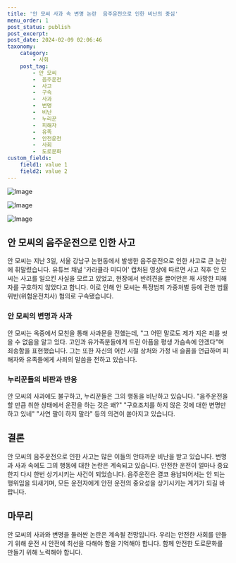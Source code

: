 ```yaml
---
title: '안 모씨 사과 속 변명 논란  음주운전으로 인한 비난의 중심'
menu_order: 1
post_status: publish
post_excerpt: 
post_date: 2024-02-09 02:06:46
taxonomy:
    category:
        - 사회
    post_tag:
        - 안 모씨
        -  음주운전
        -  사고
        -  구속
        -  사과
        -  변명
        -  비난
        -  누리꾼
        -  피해자
        -  유족
        -  안전운전
        -  사회
        -  도로문화
custom_fields:
    field1: value 1
    field2: value 2
---
```


![Image](https://imgnews.pstatic.net/image/005/2024/02/08/2024020808090136662_1707347341_0019146980_20240208101801793.jpg?type=w647)

![Image](https://imgnews.pstatic.net/image/005/2024/02/08/2024020504241832184_1707074659_0019146980_20240208101801797.jpg?type=w647)

![Image](https://imgnews.pstatic.net/image/005/2024/02/08/2024020616334034426_1707204820_0019146980_20240208101801801.jpg?type=w647)

## 안 모씨의 음주운전으로 인한 사고
안 모씨는 지난 3일, 서울 강남구 논현동에서 발생한 음주운전으로 인한 사고로 큰 논란에 휘말렸습니다. 유튜브 채널 '카라큘라 미디어' 캡처된 영상에 따르면 사고 직후 안 모씨는 사고를 일으킨 사실을 모르고 있었고, 현장에서 반려견을 끌어안은 채 사망한 피해자를 구호하지 않았다고 합니다. 이로 인해 안 모씨는 특정범죄 가중처벌 등에 관한 법률 위반(위험운전치사) 혐의로 구속됐습니다.
### 안 모씨의 변명과 사과
안 모씨는 옥중에서 모친을 통해 사과문을 전했는데, "그 어떤 말로도 제가 지은 죄를 씻을 수 없음을 알고 있다. 고인과 유가족분들에게 드린 아픔을 평생 가슴속에 안겠다"며 죄송함을 표현했습니다. 그는 또한 자신의 어린 시절 상처와 가정 내 슬픔을 언급하며 피해자와 유족들에게 사죄의 말씀을 전하고 있습니다.
### 누리꾼들의 비판과 반응
안 모씨의 사과에도 불구하고, 누리꾼들은 그의 행동을 비난하고 있습니다. "음주운전을 할 만큼 취한 상태에서 운전을 하는 것은 왜?" "구호조치를 하지 않은 것에 대한 변명만 하고 있네" "사연 팔이 하지 말라" 등의 의견이 쏟아지고 있습니다.
## 결론
안 모씨의 음주운전으로 인한 사고는 많은 이들의 안타까운 비난을 받고 있습니다. 변명과 사과 속에도 그의 행동에 대한 논란은 계속되고 있습니다. 안전한 운전이 얼마나 중요한지 다시 한번 상기시키는 사건이 되었습니다. 음주운전은 결코 용납되어서는 안 되는 행위임을 되새기며, 모든 운전자에게 안전 운전의 중요성을 상기시키는 계기가 되길 바랍니다.
## 마무리
안 모씨의 사과와 변명을 둘러싼 논란은 계속될 전망입니다. 우리는 안전한 사회를 만들기 위해 운전 시 안전에 최선을 다해야 함을 기억해야 합니다. 함께 안전한 도로문화를 만들기 위해 노력해야 합니다.
